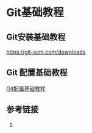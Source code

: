 # Git基础教程


## Git安装基础教程
https://git-scm.com/downloads



## Git 配置基础教程

[Git配置基础教程](work/tools/IT/Git/Git配置基础教程.md)

## 参考链接
1. 